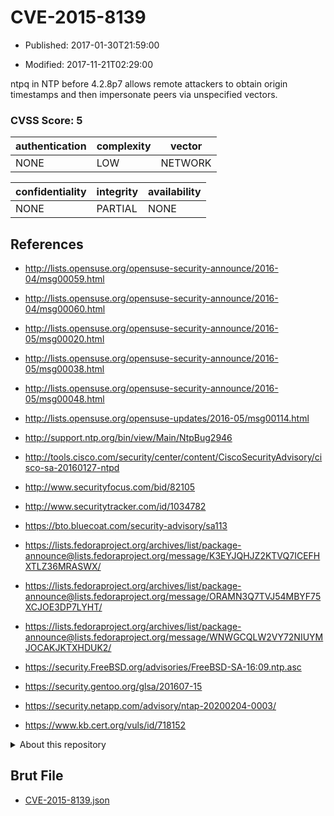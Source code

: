 # CVE-2015-8139

- Published: 2017-01-30T21:59:00

- Modified: 2017-11-21T02:29:00

ntpq in NTP before 4.2.8p7 allows remote attackers to obtain origin timestamps and then impersonate peers via unspecified vectors.

### CVSS Score: **5**

| authentication | complexity | vector |
| --- | --- | --- |
| NONE | LOW | NETWORK |

| confidentiality | integrity | availability |
| --- | --- | --- |
| NONE | PARTIAL | NONE |

## References

* http://lists.opensuse.org/opensuse-security-announce/2016-04/msg00059.html

* http://lists.opensuse.org/opensuse-security-announce/2016-04/msg00060.html

* http://lists.opensuse.org/opensuse-security-announce/2016-05/msg00020.html

* http://lists.opensuse.org/opensuse-security-announce/2016-05/msg00038.html

* http://lists.opensuse.org/opensuse-security-announce/2016-05/msg00048.html

* http://lists.opensuse.org/opensuse-updates/2016-05/msg00114.html

* http://support.ntp.org/bin/view/Main/NtpBug2946

* http://tools.cisco.com/security/center/content/CiscoSecurityAdvisory/cisco-sa-20160127-ntpd

* http://www.securityfocus.com/bid/82105

* http://www.securitytracker.com/id/1034782

* https://bto.bluecoat.com/security-advisory/sa113

* https://lists.fedoraproject.org/archives/list/package-announce@lists.fedoraproject.org/message/K3EYJQHJZ2KTVQ7ICEFHXTLZ36MRASWX/

* https://lists.fedoraproject.org/archives/list/package-announce@lists.fedoraproject.org/message/ORAMN3Q7TVJ54MBYF75XCJOE3DP7LYHT/

* https://lists.fedoraproject.org/archives/list/package-announce@lists.fedoraproject.org/message/WNWGCQLW2VY72NIUYMJOCAKJKTXHDUK2/

* https://security.FreeBSD.org/advisories/FreeBSD-SA-16:09.ntp.asc

* https://security.gentoo.org/glsa/201607-15

* https://security.netapp.com/advisory/ntap-20200204-0003/

* https://www.kb.cert.org/vuls/id/718152

<details>
<summary>About this repository</summary> 

  This repository is part of the project [Live Hack CVE](https://github.com/Live-Hack-CVE). Main website can be found [www.live-hack.org](https://www.live-hack.org) 
  
  Made by [Sn0wAlice](https://github.com/Sn0wAlice) for the people that care about security and need to have a feed of the latest CVEs. Hope you enjoy it, don't forget to star the repo and follow me on [Twitter](https://twitter.com/Sn0wAlice) and [Github](https://github.com/Sn0wAlice). And that is my [personnal website](https://www.alice-snow.me/)

  - [Home Page](https://github.com/Live-Hack-CVE)
  - [Framework](https://github.com/Live-Hack-CVE/cve-framework)
  - [CVE database](https://github.com/Live-Hack-CVE/full_database)
  - [Changelog](https://github.com/Live-Hack-CVE/Changelog)
</details>

## Brut File

* [CVE-2015-8139.json](https://raw.githubusercontent.com/Live-Hack-CVE/full_database/main/cves/2015/CVE-2015-8139.json)

